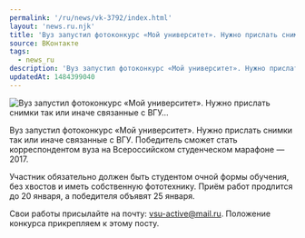```yaml
---
permalink: '/ru/news/vk-3792/index.html'
layout: 'news.ru.njk'
title: 'Вуз запустил фотоконкурс «Мой университет». Нужно прислать снимки так или иначе связанные с ВГУ'
source: ВКонтакте
tags:
  - news_ru
description: 'Вуз запустил фотоконкурс «Мой университет». Нужно прислать снимки так или иначе связанные с ВГУ…'
updatedAt: 1484399040
---
```

![Вуз запустил фотоконкурс «Мой университет». Нужно прислать снимки так или иначе связанные с ВГУ…](https://sun9-75.userapi.com/impf/c626420/v626420484/3dad2/VtgSJjGQjcs.jpg?size=1200x800&quality=96&proxy=1&sign=2af10129bc6ee062fd98e22baab7fa76&c_uniq_tag=iTXMTxPqdHAs828A5tZiYu5Yay_eA4P4PSonSnnQx2U&type=album)

Вуз запустил фотоконкурс «Мой университет». Нужно прислать снимки так или иначе связанные с ВГУ. Победитель сможет стать корреспондентом вуза на Всероссийском студенческом марафоне — 2017.

Участник обязательно должен быть студентом очной формы обучения, без хвостов и иметь собственную фототехнику. Приём работ продлится до 20 января, а победителя объявят 25 января.

Свои работы присылайте на почту: vsu-active@mail.ru.
Положение конкурса прикрепляем к этому посту.
